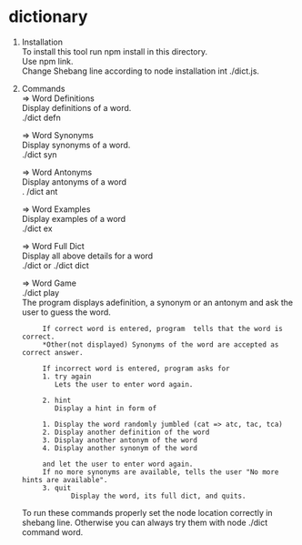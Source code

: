 # dictionary
1. Installation <br/>
    To install this tool run npm install in this directory. <br/>
    Use npm link.<br/>
    Change Shebang line according to node installation int ./dict.js.<br/>
   
2. Commands <br/>
 	=> Word Definitions<br/>
	  Display definitions of a word. <br/>
	  ./dict defn <word><br/>

	=> Word Synonyms<br/>
	  Display synonyms of a word. <br/>
	  ./dict syn <word><br/>
    
	=> Word Antonyms<br/>
	  Display antonyms of a word<br/>
	  . /dict ant <word><br/>

 	=> Word Examples<br/>
	  Display examples of a word<br/>
	  ./dict ex <word><br/>

 	=> Word Full Dict<br/>
	  Display all above details for a word<br/>
	  ./dict <word> or ./dict dict <word><br/>

	=> Word Game<br/>
	  ./dict play<br/>
	  The program displays adefinition, a synonym or an antonym and ask the user to guess the word.<br/>

			If correct word is entered, program  tells that the word is correct.
			*Other(not displayed) Synonyms of the word are accepted as correct answer.
	  
    		If incorrect word is entered, program asks for
			1. try again
			   Lets the user to enter word again.

		  	2. hint
			   Display a hint in form of 
			   
            1. Display the word randomly jumbled (cat => atc, tac, tca)
            2. Display another definition of the word
            3. Display another antonym of the word
            4. Display another synonym of the word
			   
			and let the user to enter word again.
			If no more synonyms are available, tells the user "No more hints are available".
			3. quit
		           Display the word, its full dict, and quits.
   
   To run these commands properly set the node location correctly in shebang line.
   Otherwise you can always try them with node ./dict command word.
   